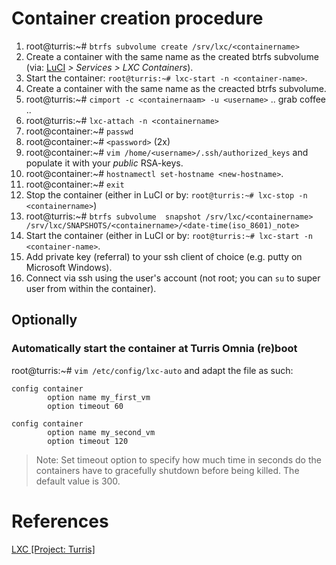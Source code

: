 # Container creation procedure

1. root@turris:~# `btrfs subvolume create /srv/lxc/<containername>`
2. Create a container with the same name as the created btrfs subvolume (via: [LuCI](192.168.1.1/cgi-bin/luci/) _> Services > LXC Containers_).
3. Start the container: `root@turris:~# lxc-start -n <container-name>`.
4. Create a container with the same name as the creacted btrfs subvolume.
7. root@turris:~# `cimport -c <containernaam> -u <username>` .. grab coffee ..
8. root@turris:~# `lxc-attach -n <containername>`
9. root@container:~# `passwd`
10. root@container:~# `<password>` (2x)
11. root@container:~# `vim /home/<username>/.ssh/authorized_keys` and populate it with your *public* RSA-keys.
12. root@container:~# `hostnamectl set-hostname <new-hostname>`.
12. root@container:~# `exit`
13. Stop the container (either in LuCI or by: `root@turris:~# lxc-stop -n <containername>`)
15. root@turris:~# `btrfs subvolume  snapshot /srv/lxc/<containername> /srv/lxc/SNAPSHOTS/<containername>/<date-time(iso_8601)_note>`
17. Start the container (either in LuCI or by: `root@turris:~# lxc-start -n <container-name>`.
16. Add private key (referral) to your ssh client of choice (e.g. putty on Microsoft Windows).
18. Connect via ssh using the user's account (not root; you can `su` to super user from within the container).


## Optionally

### Automatically start the container at Turris Omnia (re)boot

root@turris:~# `vim /etc/config/lxc-auto` and adapt the file as such:

```
config container
        option name my_first_vm
        option timeout 60
        
config container
        option name my_second_vm
        option timeout 120
```
> Note: Set timeout option to specify how much time in seconds do the containers have to gracefully shutdown before being killed. The default value is 300. 


# References

[LXC [Project: Turris]][1]

<!-- REFERENCES -->
[1]:https://www.turris.cz/doc/en/howto/lxc

